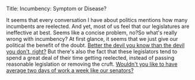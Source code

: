 Title: Incumbency: Symptom or Disease?

It seems that every conversation I have about politics mentions how many
incumbents are reelected. And yet, most of us feel that our legislatures
are ineffective at best. Seems like a concise problem, no?So what's
really wrong with incumbency? At first glance, it seems that we just
give our political the benefit of the doubt. [Better the devil you know
than the devil you don't, right?][] But there's also the fact that these
legislators tend to spend a great deal of their time getting reelected,
instead of passing reasonable legislation or removing the cruft.
[Wouldn't you like to have average two days of work a week like our
senators?][]

  [Better the devil you know than the devil you don't, right?]: http://www.usingenglish.com/reference/idioms/better+the+devil+you+know.html
  [Wouldn't you like to have average two days of work a week like our
  senators?]: http://www.fivedayweekend.org/aboutUs.cfm
